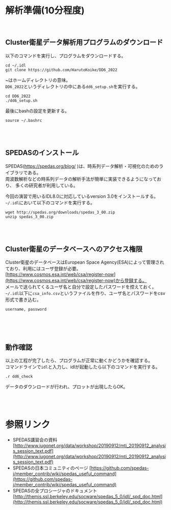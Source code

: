 # 解析準備(10分程度)

</br>

## Cluster衛星データ解析用プログラムのダウンロード
以下のコマンドを実行し、プログラムをダウンロードする。
```
cd ~/.idl
git clone https://github.com/HarutoKoike/DD6_2022
```
~はホームディレクトリの意味。<br>
`DD6_2022`というディレクトリの中にある`dd6_setup.sh`を実行する。
```
cd DD6_2022
./dd6_setup.sh
```
最後にbashの設定を更新する。
```
source ~/.bashrc
```

</br>
</br>


## SPEDASのインストール
SPEDAS(https://spedas.org/blog/ )は、時系列データ解析・可視化のためのライブラリである。</br>
周波数解析などの時系列データの解析手法が簡単に実装できるようになっており、
多くの研究者が利用している。

今回の演習で用いるIDL8.0に対応しているversion 3.0をインストールする。　</br>
`~/.idl`において以下のコマンドを実行する。
```
wget http://spedas.org/downloads/spedas_3_00.zip
unzip spedas_3_00.zip
``` 



</br>
</br>

## Cluster衛星のデータベースへのアクセス権限
Cluster衛星のデータベースはEuropean Space Agency(ESA)によって管理されており、利用にはユーザ登録が必要。
[https://www.cosmos.esa.int/web/csa/register-now](https://www.cosmos.esa.int/web/csa/register-now)から登録する。 </br>
メールで送られてくるユーザ名と自分で設定したパスワードを控えておく。
`~/.idl`以下に`csa_info.csv`というファイルを作り、ユーザ名とパスワードをcsv形式で書き込む。
```
username, password
```
</br>
</br>
</br>

## 動作確認
以上の工程が完了したら、プログラムが正常に動くかどうかを確認する。</br>
コマンドラインで`idl`と入力し、idlが起動したら以下のコマンドを実行する。
```idl
.r dd6_check
```
データのダウンロードが行われ、プロットが出現したらOK。


<br />
<br />

# 参照リンク
* SPEDAS講習会の資料  [http://www.iugonet.org/data/workshop/20190912/mti_20190912_analysis_session_text.pdf](http://www.iugonet.org/data/workshop/20190912/mti_20190912_analysis_session_text.pdf)
* SPEDASの日本コミュニティのページ [https://github.com/spedas-j/member_contrib/wiki/spedas_useful_command](https://github.com/spedas-j/member_contrib/wiki/spedas_useful_command)
* SPEDASの全プロシージャのドキュメント [http://themis.ssl.berkeley.edu/socware/spedas_5_0/idl/_spd_doc.html](http://themis.ssl.berkeley.edu/socware/spedas_5_0/idl/_spd_doc.html)  
